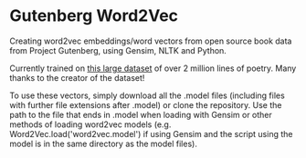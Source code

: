 # Gutenberg Word2Vec

Creating word2vec embeddings/word vectors from open source book data from Project Gutenberg, using Gensim, NLTK and Python.

Currently trained on [this large dataset](https://www.kaggle.com/terminate9298/gutenberg-poetry-dataset) of over 2 million lines of poetry. Many thanks to the creator of the dataset!

To use these vectors, simply download all the .model files (including files with further file extensions after .model) or clone the repository. Use the path to the file that ends in .model when loading with Gensim or other methods of loading word2vec models (e.g. Word2Vec.load('word2vec.model') if using Gensim and the script using the model is in the same directory as the model files).
